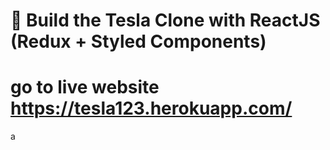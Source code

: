 # 🔴 Build the Tesla Clone with ReactJS (Redux + Styled Components)
# go to live website https://tesla123.herokuapp.com/
a

